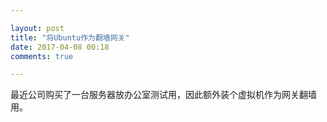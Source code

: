 ```yaml
---

layout: post
title: "将Ubuntu作为翻墙网关"
date: 2017-04-08 00:18
comments: true

---
```

最近公司购买了一台服务器放办公室测试用，因此额外装个虚拟机作为网关翻墙用。
